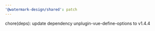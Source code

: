 ```yaml
---
'@watermark-design/shared': patch
---
```


chore(deps): update dependency unplugin-vue-define-options to v1.4.4
